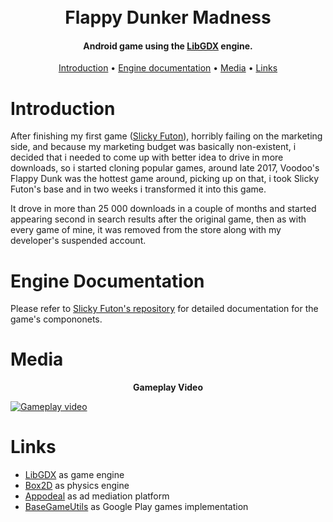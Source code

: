 <h1 align="center">
  <br>
  Flappy Dunker Madness
</h1>

<h4 align="center">
  Android game using the <a href="https://libgdx.badlogicgames.com/">LibGDX</a> engine.
</h4>

<p align="center">
  <a href="#introduction">Introduction</a> •
  <a href="#engine-documentation">Engine documentation</a> •
  <a href="#media">Media</a> •
  <a href="#links">Links</a>
</p>

# Introduction

After finishing my first game (<a href="https://github.com/MedAnisBenSalah/Slicky-Futon">Slicky Futon</a>), horribly failing on the marketing side, and because my marketing budget was basically non-existent, 
i decided that i needed to come up with better idea to drive in more downloads, so i started cloning popular games, around late 2017, Voodoo's Flappy Dunk
was the hottest game around, picking up on that, i took Slicky Futon's base and in two weeks i transformed it into this game.

It drove in more than 25 000 downloads in a couple of months and started appearing second in search results after the original game, then as with every game of mine, 
it was removed from the store along with my developer's suspended account.


# Engine Documentation

Please refer to <a href="https://github.com/MedAnisBenSalah/Slicky-Futon">Slicky Futon's repository</a> for detailed documentation for the game's compononets.

# Media

<p align=center><b>Gameplay Video</b></p>

[![Gameplay video](http://i3.ytimg.com/vi/f0U2QzahUvs/maxresdefault.jpg)](https://www.youtube.com/watch?v=f0U2QzahUvs)

# Links

* <a href="https://libgdx.badlogicgames.com/">LibGDX</a> as game engine
* <a href="https://box2d.org/">Box2D</a> as physics engine
* <a href="http://appodeal.com">Appodeal</a> as ad mediation platform
* <a href="https://github.com/grantland/android-samples/tree/master/BaseGameUtils">BaseGameUtils</a> as Google Play games implementation
